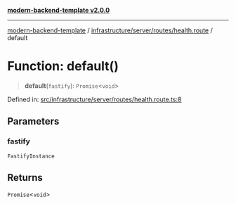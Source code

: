 [**modern-backend-template v2.0.0**](../../../../../README.md)

***

[modern-backend-template](../../../../../modules.md) / [infrastructure/server/routes/health.route](../README.md) / default

# Function: default()

> **default**(`fastify`): `Promise`\<`void`\>

Defined in: [src/infrastructure/server/routes/health.route.ts:8](https://github.com/maemreyo/saas-4cus-nodejs/blob/2a5b3f3aa11335dfa561e80e1feabb8e6084261e/src/infrastructure/server/routes/health.route.ts#L8)

## Parameters

### fastify

`FastifyInstance`

## Returns

`Promise`\<`void`\>
